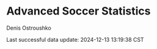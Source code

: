 # Advanced Soccer Statistics
Denis Ostroushko

<!-- gfm -->

Last successful data update: 2024-12-13 13:19:38 CST
